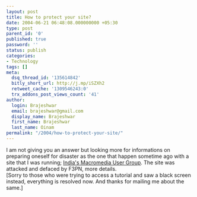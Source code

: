```yaml
---
layout: post
title: How to protect your site?
date: 2004-06-21 06:48:08.000000000 +05:30
type: post
parent_id: '0'
published: true
password: ''
status: publish
categories:
- Technology
tags: []
meta:
  dsq_thread_id: '135614842'
  bitly_short_url: http://j.mp/iSZXh2
  retweet_cache: '1309546243:0'
  trx_addons_post_views_count: '41'
author:
  login: Brajeshwar
  email: brajeshwar@gmail.com
  display_name: Brajeshwar
  first_name: Brajeshwar
  last_name: Oinam
permalink: "/2004/how-to-protect-your-site/"
---
```

<p>I am not giving you an answer but looking more for informations on preparing oneself for disaster as the one that happen sometime ago with a site that I was running; <a href="http://indiammug.com/" title="IndiaMMUG">India's Macromedia User Group</a>. The site was attacked and defaced by F3PN, more details.<br />
[Sorry to those who were trying to access a tutorial and saw a black screen instead, everything is resolved now. And thanks for mailing me about the same.]</p>
